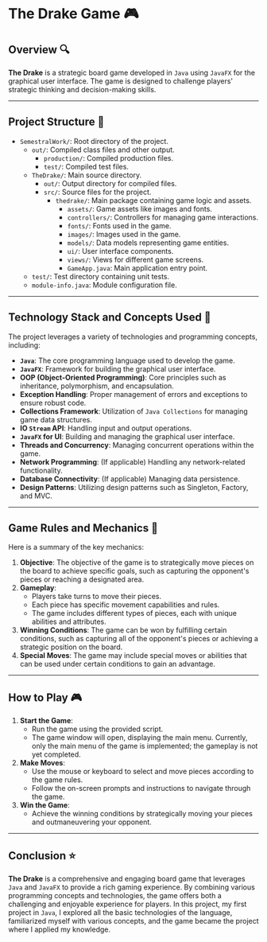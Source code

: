 # The Drake Game 🎮

## Overview 🔍

**The Drake** is a strategic board game developed in `Java` using `JavaFX` for the graphical user interface. 
The game is designed to challenge players' strategic thinking and decision-making skills.

---

## Project Structure 📁

- `SemestralWork/`: Root directory of the project.
    - `out/`: Compiled class files and other output.
        - `production/`: Compiled production files.
        - `test/`: Compiled test files.
    - `TheDrake/`: Main source directory.
        - `out/`: Output directory for compiled files.
        - `src/`: Source files for the project.
            - `thedrake/`: Main package containing game logic and assets.
                - `assets/`: Game assets like images and fonts.
                - `controllers/`: Controllers for managing game interactions.
                - `fonts/`: Fonts used in the game.
                - `images/`: Images used in the game.
                - `models/`: Data models representing game entities.
                - `ui/`: User interface components.
                - `views/`: Views for different game screens.
                - `GameApp.java`: Main application entry point.
    - `test/`: Test directory containing unit tests.
    - `module-info.java`: Module configuration file.

---

## Technology Stack and Concepts Used 🚀

The project leverages a variety of technologies and programming concepts, including:

- **`Java`**: The core programming language used to develop the game.
- **`JavaFX`**: Framework for building the graphical user interface.
- **OOP (Object-Oriented Programming)**: Core principles such as inheritance, polymorphism, and encapsulation.
- **Exception Handling**: Proper management of errors and exceptions to ensure robust code.
- **Collections Framework**: Utilization of `Java Collections` for managing game data structures.
- **IO `Stream` API**: Handling input and output operations.
- **`JavaFX` for UI**: Building and managing the graphical user interface.
- **Threads and Concurrency**: Managing concurrent operations within the game.
- **Network Programming**: (If applicable) Handling any network-related functionality.
- **Database Connectivity**: (If applicable) Managing data persistence.
- **Design Patterns**: Utilizing design patterns such as Singleton, Factory, and MVC.

---

## Game Rules and Mechanics 📜

Here is a summary of the key mechanics:

1. **Objective**: The objective of the game is to strategically move pieces on the board to achieve specific goals, such as capturing the opponent's pieces or reaching a designated area.
2. **Gameplay**:
    - Players take turns to move their pieces.
    - Each piece has specific movement capabilities and rules.
    - The game includes different types of pieces, each with unique abilities and attributes.
3. **Winning Conditions**: The game can be won by fulfilling certain conditions, such as capturing all of the opponent's pieces or achieving a strategic position on the board.
4. **Special Moves**: The game may include special moves or abilities that can be used under certain conditions to gain an advantage.

---

## How to Play 🎮

1. **Start the Game**:
    - Run the game using the provided script.
    - The game window will open, displaying the main menu. Currently, only the main menu of the game is implemented; the gameplay is not yet completed.
2. **Make Moves**:
    - Use the mouse or keyboard to select and move pieces according to the game rules.
    - Follow the on-screen prompts and instructions to navigate through the game.
3. **Win the Game**:
    - Achieve the winning conditions by strategically moving your pieces and outmaneuvering your opponent.

---

## Conclusion ⭐️

**The Drake** is a comprehensive and engaging board game that leverages `Java` and `JavaFX` to provide a rich gaming experience. 
By combining various programming concepts and technologies, the game offers both a challenging and enjoyable experience for players. 
In this project, my first project in `Java`, I explored all the basic technologies of the language, familiarized myself with various concepts, 
and the game became the project where I applied my knowledge.
